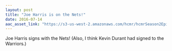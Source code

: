 ```yaml
---
layout: post
title: "Joe Harris is on the Nets!"
date: 2016-07-14
aac_asset_link: "https://s3-us-west-2.amazonaws.com/hcmr/hcmrSeason2Episode2.mp3"
---
```


Joe Harris signs with the Nets! (Also, I think Kevin Durant had signed to the Warriors.)
